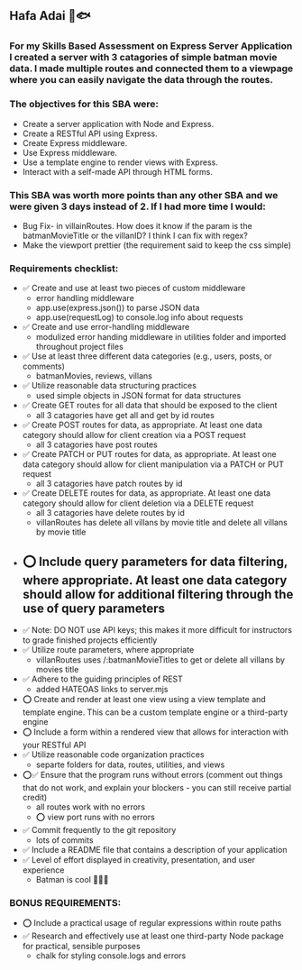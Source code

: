 ## Hafa Adai 🐚🐟

### For my Skills Based Assessment on Express Server Application I created a server with 3 catagories of simple batman movie data. I made multiple routes and connected them to a viewpage where you can easily navigate the data through the routes.

### The objectives for this SBA were:
- Create a server application with Node and Express.
- Create a RESTful API using Express.
- Create Express middleware.
- Use Express middleware.
- Use a template engine to render views with Express.
- Interact with a self-made API through HTML forms.

### This SBA was worth more points than any other SBA and we were given 3 days instead of 2. If I had more time I would:
- Bug Fix- in villainRoutes. How does it know if the param is the batmanMovieTitle or the villanID? I think I can fix with regex?
- Make the viewport prettier (the requirement said to keep the css simple)

### Requirements checklist:
- ✅ Create and use at least two pieces of custom middleware
    - error handling middleware
    - app.use(express.json()) to parse JSON data
    - app.use(requestLog) to console.log info about requests
- ✅ Create and use error-handling middleware
    - modulized error handing middleware in utilities folder and imported throughout project files
- ✅ Use at least three different data categories (e.g., users, posts, or comments)
    - batmanMovies, reviews, villans
- ✅ Utilize reasonable data structuring practices
    - used simple objects in JSON format for data structures
- ✅ Create GET routes for all data that should be exposed to the client
    - all 3 catagories have get all and get by id routes
- ✅ Create POST routes for data, as appropriate. At least one data category should allow for client creation via a POST request
    - all 3 catagories have post routes
- ✅ Create PATCH or PUT routes for data, as appropriate. At least one data category should allow for client manipulation via a PATCH or PUT request
    - all 3 catagories have patch routes by id
- ✅ Create DELETE routes for data, as appropriate. At least one data category should allow for client deletion via a DELETE request
    - all 3 catagories have delete routes by id
    - villanRoutes has delete all villans by movie title and delete all villans by movie title
- ⭕ Include query parameters for data filtering, where appropriate. At least one data category should allow for additional filtering through the use of query parameters
    - 
- ✅ Note: DO NOT use API keys; this makes it more difficult for instructors to grade finished projects efficiently
- ✅ Utilize route parameters, where appropriate
    - villanRoutes uses /:batmanMovieTitles to get or delete all villans by movies title
- ✅ Adhere to the guiding principles of REST 
    - added HATEOAS links to server.mjs
- ⭕ Create and render at least one view using a view template and template engine. This can be a custom template engine or a third-party engine
- ⭕ Include a form within a rendered view that allows for interaction with your RESTful API
- ✅ Utilize reasonable code organization practices
    - separte folders for data, routes, utilities, and views
- ⭕✅ Ensure that the program runs without errors (comment out things that do not work, and explain your blockers - you can still receive partial credit)
    - all routes work with no errors
    - ⭕ view port runs with no errors
- ✅ Commit frequently to the git repository
    - lots of commits
- ✅ Include a README file that contains a description of your application
- ✅ Level of effort displayed in creativity, presentation, and user experience
    - Batman is cool 🦇🦹😎

### BONUS REQUIREMENTS:
- ⭕ Include a practical usage of regular expressions within route paths
- ✅ Research and effectively use at least one third-party Node package for practical, sensible purposes
    - chalk for styling console.logs and errors
